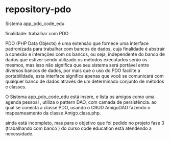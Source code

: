 # repository-pdo

Sistema app_pdo_code_edu 

finalidade: trabalhar com PDO 

PDO (PHP Data Objects) é uma extensão que fornece uma interface padronizada para trabalhar com bancos de dados,
cuja finalidade é abstrair a conexão e interações com os bancos, 
ou seja, independente do banco de dados que estiver
sendo utilizado os métodos executados serão os mesmos, 
mas isso não significa que seu sistema será portável entre diversos bancos de dados, 
por mais que o uso do PDO facilite a portabilidade,
esta interface significa apenas
que você se comunicará com qualquer banco de dados através de um determinado conjunto de métodos e classes.


O Sistema app_pdo_code_edu está insere, e lista os amigos como uma agenda pessoal , utiliza o pattern DAO, com camada de persistência.
ao qual se conecta a classe PDO, usando o CRUD AmigoDAO fazendo o mapeameamento da classe Amigo.class.php.

ainda está incompleto, mas para o objetivo que foi pedido no projeto fase 3 (trabalhando com banco ) do curso code education está atendendo a necessidade. 
